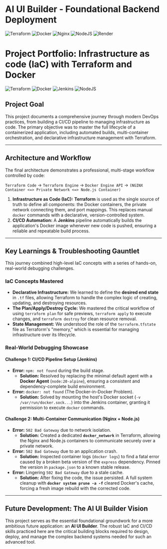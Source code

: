 # AI UI Builder - Foundational Backend Deployment

![Terraform](https://img.shields.io/badge/terraform-%235835CC.svg?style=for-the-badge&logo=terraform&logoColor=white) ![Docker](https://img.shields.io/badge/docker-%230db7ed.svg?style=for-the-badge&logo=docker&logoColor=white) ![Nginx](https://img.shields.io/badge/nginx-%23009639.svg?style=for-the-badge&logo=nginx&logoColor=white) ![NodeJS](https://img.shields.io/badge/node.js-6DA55F?style=for-the-badge&logo=node.js&logoColor=white) ![Render](https://img.shields.io/badge/Render-%46E3B7.svg?style=for-the-badge&logo=render&logoColor=white)

# Project Portfolio: Infrastructure as code (IaC) with Terraform and Docker
![Terraform](https://img.shields.io/badge/terraform-%235835CC.svg?style=for-the-badge&logo=terraform&logoColor=white) ![Docker](https://img.shields.io/badge/docker-%230db7ed.svg?style=for-the-badge&logo=docker&logoColor=white) ![Jenkins](https://img.shields.io/badge/jenkins-%232C5263.svg?style=for-the-badge&logo=jenkins&logoColor=white) ![NodeJS](https://img.shields.io/badge/node.js-6DA55F?style=for-the-badge&logo=node.js&logoColor=white)

## Project Goal

This project documents a comprehensive journey through modern DevOps practices, from building a CI/CD pipeline to managing infrastructure as code. The primary objective was to master the full lifecycle of a containerized application, including automated builds, multi-container orchestration, and declarative infrastructure management with Terraform.

---

## Architecture and Workflow

The final architecture demonstrates a professional, multi-stage workflow controlled by code:

`Terraform Code` -> `Terraform Engine` -> `Docker Engine API` -> `(NGINX Container <=> Private Network <=> Node.js Container)`

1.  **Infrastructure as Code (IaC):** **Terraform** is used as the single source of truth to define all components: the Docker containers, the private network connecting them, and port mappings. This replaces manual `docker` commands with a declarative, version-controlled system.
2.  **CI/CD Automation:** A **Jenkins** pipeline automatically builds the application's Docker image whenever new code is pushed, ensuring a reliable and repeatable build process.

---

## Key Learnings & Troubleshooting Gauntlet

This journey combined high-level IaC concepts with a series of hands-on, real-world debugging challenges.

### IaC Concepts Mastered

* **Declarative Infrastructure:** We learned to define the **desired end state** in `.tf` files, allowing Terraform to handle the complex logic of creating, updating, and destroying resources.
* **The Plan/Apply/Destroy Cycle:** We mastered the critical workflow of using `terraform plan` for safe previews, `terraform apply` to execute changes, and `terraform destroy` for clean resource removal.
* **State Management:** We understood the role of the `terraform.tfstate` file as Terraform's "memory," which is essential for managing infrastructure over its lifecycle.

### Real-World Debugging Showcase

#### **Challenge 1: CI/CD Pipeline Setup (Jenkins)**

* **Error:** `npm: not found` during the build stage.
    * **Solution:** Resolved by replacing the minimal default agent with a **Docker Agent** (`node:20-alpine`), ensuring a consistent and dependency-complete build environment.
* **Error:** `docker: not found` (The Docker-in-Docker Problem).
    * **Solution:** Solved by mounting the host's Docker socket (`-v /var/run/docker.sock...`) into the Jenkins container, granting it permission to execute `docker` commands.

#### **Challenge 2: Multi-Container Communication (Nginx + Node.js)**

* **Error:** `502 Bad Gateway` due to network isolation.
    * **Solution:** Created a dedicated **`docker_network`** in Terraform, allowing the Nginx and Node.js containers to communicate securely over a private network.
* **Error:** `502 Bad Gateway` due to an application crash.
    * **Solution:** Inspected container logs (`docker logs`) to find a fatal error caused by a broken beta version of the `express` dependency. Pinned the version in `package.json` to a known stable release.
* **Error:** Lingering `502 Bad Gateway` due to a stale cache.
    * **Solution:** After fixing the code, the issue persisted. A full system cleanup with **`docker system prune -a -f`** cleared Docker's cache, forcing a fresh image rebuild with the corrected code.

---

## Future Development: The AI UI Builder Vision

This project serves as the essential foundational groundwork for a more ambitious future application: an **AI UI Builder**. The robust IaC and CI/CD skills practiced here are the critical building blocks required to design, deploy, and manage the complex backend systems needed for such an advanced tool.

 

